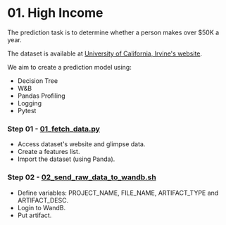 # 01. High Income


The prediction task is to determine whether a person makes over $50K a year.

The dataset is available at [University of California, Irvine's website](http://archive.ics.uci.edu/ml/datasets/Adult).

We aim to create a prediction model using:
 - Decision Tree
 - W&B
 - Pandas Profiling
 - Logging
 - Pytest

### Step 01 - [01_fetch_data.py](./README.md)
- Access dataset's website and glimpse data.
- Create a features list.
- Import the dataset (using Panda).

### Step 02 - [02_send_raw_data_to_wandb.sh]()
- Define variables: PROJECT_NAME, FILE_NAME, ARTIFACT_TYPE and ARTIFACT_DESC.
- Login to WandB.
- Put artifact.
